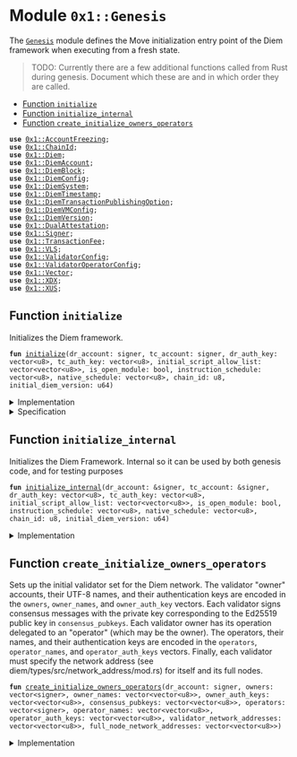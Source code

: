 
<a name="0x1_Genesis"></a>

# Module `0x1::Genesis`

The <code><a href="Genesis.md#0x1_Genesis">Genesis</a></code> module defines the Move initialization entry point of the Diem framework
when executing from a fresh state.

> TODO: Currently there are a few additional functions called from Rust during genesis.
> Document which these are and in which order they are called.


-  [Function `initialize`](#0x1_Genesis_initialize)
-  [Function `initialize_internal`](#0x1_Genesis_initialize_internal)
-  [Function `create_initialize_owners_operators`](#0x1_Genesis_create_initialize_owners_operators)


<pre><code><b>use</b> <a href="AccountFreezing.md#0x1_AccountFreezing">0x1::AccountFreezing</a>;
<b>use</b> <a href="ChainId.md#0x1_ChainId">0x1::ChainId</a>;
<b>use</b> <a href="Diem.md#0x1_Diem">0x1::Diem</a>;
<b>use</b> <a href="DiemAccount.md#0x1_DiemAccount">0x1::DiemAccount</a>;
<b>use</b> <a href="DiemBlock.md#0x1_DiemBlock">0x1::DiemBlock</a>;
<b>use</b> <a href="DiemConfig.md#0x1_DiemConfig">0x1::DiemConfig</a>;
<b>use</b> <a href="DiemSystem.md#0x1_DiemSystem">0x1::DiemSystem</a>;
<b>use</b> <a href="DiemTimestamp.md#0x1_DiemTimestamp">0x1::DiemTimestamp</a>;
<b>use</b> <a href="DiemTransactionPublishingOption.md#0x1_DiemTransactionPublishingOption">0x1::DiemTransactionPublishingOption</a>;
<b>use</b> <a href="DiemVMConfig.md#0x1_DiemVMConfig">0x1::DiemVMConfig</a>;
<b>use</b> <a href="DiemVersion.md#0x1_DiemVersion">0x1::DiemVersion</a>;
<b>use</b> <a href="DualAttestation.md#0x1_DualAttestation">0x1::DualAttestation</a>;
<b>use</b> <a href="../../../../../../move-stdlib/docs/Signer.md#0x1_Signer">0x1::Signer</a>;
<b>use</b> <a href="TransactionFee.md#0x1_TransactionFee">0x1::TransactionFee</a>;
<b>use</b> <a href="VLS.md#0x1_VLS">0x1::VLS</a>;
<b>use</b> <a href="ValidatorConfig.md#0x1_ValidatorConfig">0x1::ValidatorConfig</a>;
<b>use</b> <a href="ValidatorOperatorConfig.md#0x1_ValidatorOperatorConfig">0x1::ValidatorOperatorConfig</a>;
<b>use</b> <a href="../../../../../../move-stdlib/docs/Vector.md#0x1_Vector">0x1::Vector</a>;
<b>use</b> <a href="XDX.md#0x1_XDX">0x1::XDX</a>;
<b>use</b> <a href="XUS.md#0x1_XUS">0x1::XUS</a>;
</code></pre>



<a name="0x1_Genesis_initialize"></a>

## Function `initialize`

Initializes the Diem framework.


<pre><code><b>fun</b> <a href="Genesis.md#0x1_Genesis_initialize">initialize</a>(dr_account: signer, tc_account: signer, dr_auth_key: vector&lt;u8&gt;, tc_auth_key: vector&lt;u8&gt;, initial_script_allow_list: vector&lt;vector&lt;u8&gt;&gt;, is_open_module: bool, instruction_schedule: vector&lt;u8&gt;, native_schedule: vector&lt;u8&gt;, chain_id: u8, initial_diem_version: u64)
</code></pre>



<details>
<summary>Implementation</summary>


<pre><code><b>fun</b> <a href="Genesis.md#0x1_Genesis_initialize">initialize</a>(
    dr_account: signer,
    tc_account: signer,
    dr_auth_key: vector&lt;u8&gt;,
    tc_auth_key: vector&lt;u8&gt;,
    initial_script_allow_list: vector&lt;vector&lt;u8&gt;&gt;,
    is_open_module: bool,
    instruction_schedule: vector&lt;u8&gt;,
    native_schedule: vector&lt;u8&gt;,
    chain_id: u8,
    initial_diem_version: u64,
) {
    <a href="Genesis.md#0x1_Genesis_initialize_internal">initialize_internal</a>(
        &dr_account,
        &tc_account,
        dr_auth_key,
        tc_auth_key,
        initial_script_allow_list,
        is_open_module,
        instruction_schedule,
        native_schedule,
        chain_id,
        initial_diem_version,
    )
}
</code></pre>



</details>

<details>
<summary>Specification</summary>

For verification of genesis, the goal is to prove that all the invariants which
become active after the end of this function hold. This cannot be achieved with
modular verification as we do in regular continuous testing. Rather, this module must
be verified **together** with the module(s) which provides the invariant.

> TODO: currently verifying this module together with modules providing invariants
> (see above) times out. This can likely be solved by making more of the initialize
> functions called by this function opaque, and prove the according invariants locally to
> each module.

Assume that this is called in genesis state (no timestamp).


<pre><code><b>requires</b> <a href="DiemTimestamp.md#0x1_DiemTimestamp_is_genesis">DiemTimestamp::is_genesis</a>();
</code></pre>



</details>

<a name="0x1_Genesis_initialize_internal"></a>

## Function `initialize_internal`

Initializes the Diem Framework. Internal so it can be used by both genesis code, and for testing purposes


<pre><code><b>fun</b> <a href="Genesis.md#0x1_Genesis_initialize_internal">initialize_internal</a>(dr_account: &signer, tc_account: &signer, dr_auth_key: vector&lt;u8&gt;, tc_auth_key: vector&lt;u8&gt;, initial_script_allow_list: vector&lt;vector&lt;u8&gt;&gt;, is_open_module: bool, instruction_schedule: vector&lt;u8&gt;, native_schedule: vector&lt;u8&gt;, chain_id: u8, initial_diem_version: u64)
</code></pre>



<details>
<summary>Implementation</summary>


<pre><code><b>fun</b> <a href="Genesis.md#0x1_Genesis_initialize_internal">initialize_internal</a>(
    dr_account: &signer,
    tc_account: &signer,
    dr_auth_key: vector&lt;u8&gt;,
    tc_auth_key: vector&lt;u8&gt;,
    initial_script_allow_list: vector&lt;vector&lt;u8&gt;&gt;,
    is_open_module: bool,
    instruction_schedule: vector&lt;u8&gt;,
    native_schedule: vector&lt;u8&gt;,
    chain_id: u8,
    initial_diem_version: u64,
) {
    <a href="DiemAccount.md#0x1_DiemAccount_initialize">DiemAccount::initialize</a>(dr_account, x"00000000000000000000000000000000");

    <a href="ChainId.md#0x1_ChainId_initialize">ChainId::initialize</a>(dr_account, chain_id);

    // On-chain config setup
    <a href="DiemConfig.md#0x1_DiemConfig_initialize">DiemConfig::initialize</a>(dr_account);

    // Currency setup
    <a href="Diem.md#0x1_Diem_initialize">Diem::initialize</a>(dr_account);

    // Currency setup
    <a href="XUS.md#0x1_XUS_initialize">XUS::initialize</a>(dr_account, tc_account);

    <a href="XDX.md#0x1_XDX_initialize">XDX::initialize</a>(dr_account, tc_account);

    <a href="VLS.md#0x1_VLS_initialize">VLS::initialize</a>(dr_account, tc_account);

    <a href="AccountFreezing.md#0x1_AccountFreezing_initialize">AccountFreezing::initialize</a>(dr_account);
    <a href="TransactionFee.md#0x1_TransactionFee_initialize">TransactionFee::initialize</a>(tc_account);

    <a href="DiemSystem.md#0x1_DiemSystem_initialize_validator_set">DiemSystem::initialize_validator_set</a>(dr_account);
    <a href="DiemVersion.md#0x1_DiemVersion_initialize">DiemVersion::initialize</a>(dr_account, initial_diem_version);
    <a href="DualAttestation.md#0x1_DualAttestation_initialize">DualAttestation::initialize</a>(dr_account);
    <a href="DiemBlock.md#0x1_DiemBlock_initialize_block_metadata">DiemBlock::initialize_block_metadata</a>(dr_account);

    // Rotate auth keys for DiemRoot and TreasuryCompliance accounts <b>to</b> the given
    // values
    <b>let</b> dr_rotate_key_cap = <a href="DiemAccount.md#0x1_DiemAccount_extract_key_rotation_capability">DiemAccount::extract_key_rotation_capability</a>(dr_account);
    <a href="DiemAccount.md#0x1_DiemAccount_rotate_authentication_key">DiemAccount::rotate_authentication_key</a>(&dr_rotate_key_cap, dr_auth_key);
    <a href="DiemAccount.md#0x1_DiemAccount_restore_key_rotation_capability">DiemAccount::restore_key_rotation_capability</a>(dr_rotate_key_cap);

    <b>let</b> tc_rotate_key_cap = <a href="DiemAccount.md#0x1_DiemAccount_extract_key_rotation_capability">DiemAccount::extract_key_rotation_capability</a>(tc_account);
    <a href="DiemAccount.md#0x1_DiemAccount_rotate_authentication_key">DiemAccount::rotate_authentication_key</a>(&tc_rotate_key_cap, tc_auth_key);
    <a href="DiemAccount.md#0x1_DiemAccount_restore_key_rotation_capability">DiemAccount::restore_key_rotation_capability</a>(tc_rotate_key_cap);

    <a href="DiemTransactionPublishingOption.md#0x1_DiemTransactionPublishingOption_initialize">DiemTransactionPublishingOption::initialize</a>(
        dr_account,
        initial_script_allow_list,
        is_open_module,
    );

    <a href="DiemVMConfig.md#0x1_DiemVMConfig_initialize">DiemVMConfig::initialize</a>(
        dr_account,
        instruction_schedule,
        native_schedule,
    );

    // After we have called this function, all invariants which are guarded by
    // `<a href="DiemTimestamp.md#0x1_DiemTimestamp_is_operating">DiemTimestamp::is_operating</a>() ==&gt; ...` will become active and a verification condition.
    // See also discussion at function specification.
    <a href="DiemTimestamp.md#0x1_DiemTimestamp_set_time_has_started">DiemTimestamp::set_time_has_started</a>(dr_account);
}
</code></pre>



</details>

<a name="0x1_Genesis_create_initialize_owners_operators"></a>

## Function `create_initialize_owners_operators`

Sets up the initial validator set for the Diem network.
The validator "owner" accounts, their UTF-8 names, and their authentication
keys are encoded in the <code>owners</code>, <code>owner_names</code>, and <code>owner_auth_key</code> vectors.
Each validator signs consensus messages with the private key corresponding to the Ed25519
public key in <code>consensus_pubkeys</code>.
Each validator owner has its operation delegated to an "operator" (which may be
the owner). The operators, their names, and their authentication keys are encoded
in the <code>operators</code>, <code>operator_names</code>, and <code>operator_auth_keys</code> vectors.
Finally, each validator must specify the network address
(see diem/types/src/network_address/mod.rs) for itself and its full nodes.


<pre><code><b>fun</b> <a href="Genesis.md#0x1_Genesis_create_initialize_owners_operators">create_initialize_owners_operators</a>(dr_account: signer, owners: vector&lt;signer&gt;, owner_names: vector&lt;vector&lt;u8&gt;&gt;, owner_auth_keys: vector&lt;vector&lt;u8&gt;&gt;, consensus_pubkeys: vector&lt;vector&lt;u8&gt;&gt;, operators: vector&lt;signer&gt;, operator_names: vector&lt;vector&lt;u8&gt;&gt;, operator_auth_keys: vector&lt;vector&lt;u8&gt;&gt;, validator_network_addresses: vector&lt;vector&lt;u8&gt;&gt;, full_node_network_addresses: vector&lt;vector&lt;u8&gt;&gt;)
</code></pre>



<details>
<summary>Implementation</summary>


<pre><code><b>fun</b> <a href="Genesis.md#0x1_Genesis_create_initialize_owners_operators">create_initialize_owners_operators</a>(
    dr_account: signer,
    owners: vector&lt;signer&gt;,
    owner_names: vector&lt;vector&lt;u8&gt;&gt;,
    owner_auth_keys: vector&lt;vector&lt;u8&gt;&gt;,
    consensus_pubkeys: vector&lt;vector&lt;u8&gt;&gt;,
    operators: vector&lt;signer&gt;,
    operator_names: vector&lt;vector&lt;u8&gt;&gt;,
    operator_auth_keys: vector&lt;vector&lt;u8&gt;&gt;,
    validator_network_addresses: vector&lt;vector&lt;u8&gt;&gt;,
    full_node_network_addresses: vector&lt;vector&lt;u8&gt;&gt;,
) {
    <b>let</b> num_owners = <a href="../../../../../../move-stdlib/docs/Vector.md#0x1_Vector_length">Vector::length</a>(&owners);
    <b>let</b> num_owner_names = <a href="../../../../../../move-stdlib/docs/Vector.md#0x1_Vector_length">Vector::length</a>(&owner_names);
    <b>assert</b>(num_owners == num_owner_names, 0);
    <b>let</b> num_owner_keys = <a href="../../../../../../move-stdlib/docs/Vector.md#0x1_Vector_length">Vector::length</a>(&owner_auth_keys);
    <b>assert</b>(num_owner_names == num_owner_keys, 0);
    <b>let</b> num_operators = <a href="../../../../../../move-stdlib/docs/Vector.md#0x1_Vector_length">Vector::length</a>(&operators);
    <b>assert</b>(num_owner_keys == num_operators, 0);
    <b>let</b> num_operator_names = <a href="../../../../../../move-stdlib/docs/Vector.md#0x1_Vector_length">Vector::length</a>(&operator_names);
    <b>assert</b>(num_operators == num_operator_names, 0);
    <b>let</b> num_operator_keys = <a href="../../../../../../move-stdlib/docs/Vector.md#0x1_Vector_length">Vector::length</a>(&operator_auth_keys);
    <b>assert</b>(num_operator_names == num_operator_keys, 0);
    <b>let</b> num_validator_network_addresses = <a href="../../../../../../move-stdlib/docs/Vector.md#0x1_Vector_length">Vector::length</a>(&validator_network_addresses);
    <b>assert</b>(num_operator_keys == num_validator_network_addresses, 0);
    <b>let</b> num_full_node_network_addresses = <a href="../../../../../../move-stdlib/docs/Vector.md#0x1_Vector_length">Vector::length</a>(&full_node_network_addresses);
    <b>assert</b>(num_validator_network_addresses == num_full_node_network_addresses, 0);

    <b>let</b> i = 0;
    <b>let</b> dummy_auth_key_prefix = x"00000000000000000000000000000000";
    <b>while</b> (i &lt; num_owners) {
        <b>let</b> owner = <a href="../../../../../../move-stdlib/docs/Vector.md#0x1_Vector_borrow">Vector::borrow</a>(&owners, i);
        <b>let</b> owner_address = <a href="../../../../../../move-stdlib/docs/Signer.md#0x1_Signer_address_of">Signer::address_of</a>(owner);
        <b>let</b> owner_name = *<a href="../../../../../../move-stdlib/docs/Vector.md#0x1_Vector_borrow">Vector::borrow</a>(&owner_names, i);
        // create each validator account and rotate its auth key <b>to</b> the correct value
        <a href="DiemAccount.md#0x1_DiemAccount_create_validator_account">DiemAccount::create_validator_account</a>(
            &dr_account, owner_address, <b>copy</b> dummy_auth_key_prefix, owner_name
        );

        <b>let</b> owner_auth_key = *<a href="../../../../../../move-stdlib/docs/Vector.md#0x1_Vector_borrow">Vector::borrow</a>(&owner_auth_keys, i);
        <b>let</b> rotation_cap = <a href="DiemAccount.md#0x1_DiemAccount_extract_key_rotation_capability">DiemAccount::extract_key_rotation_capability</a>(owner);
        <a href="DiemAccount.md#0x1_DiemAccount_rotate_authentication_key">DiemAccount::rotate_authentication_key</a>(&rotation_cap, owner_auth_key);
        <a href="DiemAccount.md#0x1_DiemAccount_restore_key_rotation_capability">DiemAccount::restore_key_rotation_capability</a>(rotation_cap);

        <b>let</b> operator = <a href="../../../../../../move-stdlib/docs/Vector.md#0x1_Vector_borrow">Vector::borrow</a>(&operators, i);
        <b>let</b> operator_address = <a href="../../../../../../move-stdlib/docs/Signer.md#0x1_Signer_address_of">Signer::address_of</a>(operator);
        <b>let</b> operator_name = *<a href="../../../../../../move-stdlib/docs/Vector.md#0x1_Vector_borrow">Vector::borrow</a>(&operator_names, i);
        // create the operator account + rotate its auth key <b>if</b> it does not already exist
        <b>if</b> (!<a href="DiemAccount.md#0x1_DiemAccount_exists_at">DiemAccount::exists_at</a>(operator_address)) {
            <a href="DiemAccount.md#0x1_DiemAccount_create_validator_operator_account">DiemAccount::create_validator_operator_account</a>(
                &dr_account, operator_address, <b>copy</b> dummy_auth_key_prefix, <b>copy</b> operator_name
            );
            <b>let</b> operator_auth_key = *<a href="../../../../../../move-stdlib/docs/Vector.md#0x1_Vector_borrow">Vector::borrow</a>(&operator_auth_keys, i);
            <b>let</b> rotation_cap = <a href="DiemAccount.md#0x1_DiemAccount_extract_key_rotation_capability">DiemAccount::extract_key_rotation_capability</a>(operator);
            <a href="DiemAccount.md#0x1_DiemAccount_rotate_authentication_key">DiemAccount::rotate_authentication_key</a>(&rotation_cap, operator_auth_key);
            <a href="DiemAccount.md#0x1_DiemAccount_restore_key_rotation_capability">DiemAccount::restore_key_rotation_capability</a>(rotation_cap);
        };
        // assign the operator <b>to</b> its validator
        <b>assert</b>(<a href="ValidatorOperatorConfig.md#0x1_ValidatorOperatorConfig_get_human_name">ValidatorOperatorConfig::get_human_name</a>(operator_address) == operator_name, 0);
        <a href="ValidatorConfig.md#0x1_ValidatorConfig_set_operator">ValidatorConfig::set_operator</a>(owner, operator_address);

        // <b>use</b> the operator account set up the validator config
        <b>let</b> validator_network_address = *<a href="../../../../../../move-stdlib/docs/Vector.md#0x1_Vector_borrow">Vector::borrow</a>(&validator_network_addresses, i);
        <b>let</b> full_node_network_address = *<a href="../../../../../../move-stdlib/docs/Vector.md#0x1_Vector_borrow">Vector::borrow</a>(&full_node_network_addresses, i);
        <b>let</b> consensus_pubkey = *<a href="../../../../../../move-stdlib/docs/Vector.md#0x1_Vector_borrow">Vector::borrow</a>(&consensus_pubkeys, i);
        <a href="ValidatorConfig.md#0x1_ValidatorConfig_set_config">ValidatorConfig::set_config</a>(
            operator,
            owner_address,
            consensus_pubkey,
            validator_network_address,
            full_node_network_address
        );

        // finally, add this validator <b>to</b> the validator set
        <a href="DiemSystem.md#0x1_DiemSystem_add_validator">DiemSystem::add_validator</a>(&dr_account, owner_address);

        i = i + 1;
    }
}
</code></pre>



</details>


[//]: # ("File containing references which can be used from documentation")
[ACCESS_CONTROL]: https://github.com/diem/dip/blob/main/dips/dip-2.md
[ROLE]: https://github.com/diem/dip/blob/main/dips/dip-2.md#roles
[PERMISSION]: https://github.com/diem/dip/blob/main/dips/dip-2.md#permissions
